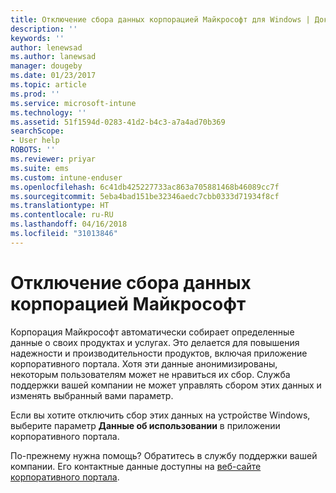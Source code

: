```yaml
---
title: Отключение сбора данных корпорацией Майкрософт для Windows | Документы Майкрософт
description: ''
keywords: ''
author: lenewsad
ms.author: lanewsad
manager: dougeby
ms.date: 01/23/2017
ms.topic: article
ms.prod: ''
ms.service: microsoft-intune
ms.technology: ''
ms.assetid: 51f1594d-0283-41d2-b4c3-a7a4ad70b369
searchScope:
- User help
ROBOTS: ''
ms.reviewer: priyar
ms.suite: ems
ms.custom: intune-enduser
ms.openlocfilehash: 6c41db425227733ac863a705881468b46089cc7f
ms.sourcegitcommit: 5eba4bad151be32346aedc7cbb0333d71934f8cf
ms.translationtype: HT
ms.contentlocale: ru-RU
ms.lasthandoff: 04/16/2018
ms.locfileid: "31013846"
---
```

# <a name="how-to-turn-off-microsoft-data-collection"></a>Отключение сбора данных корпорацией Майкрософт

Корпорация Майкрософт автоматически собирает определенные данные о своих продуктах и услугах. Это делается для повышения надежности и производительности продуктов, включая приложение корпоративного портала. Хотя эти данные анонимизированы, некоторым пользователям может не нравиться их сбор. Служба поддержки вашей компании не может управлять сбором этих данных и изменять выбранный вами параметр.

Если вы хотите отключить сбор этих данных на устройстве Windows, выберите параметр **Данные об использовании** в приложении корпоративного портала.

По-прежнему нужна помощь? Обратитесь в службу поддержки вашей компании. Его контактные данные доступны на [веб-сайте корпоративного портала](https://portal.manage.microsoft.com#HelpDeskDialog).
